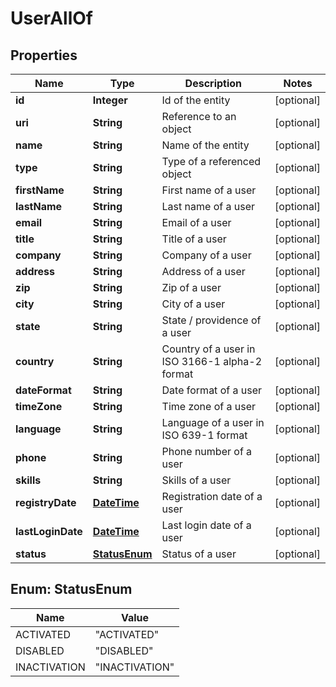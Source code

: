 

# UserAllOf

## Properties

Name | Type | Description | Notes
------------ | ------------- | ------------- | -------------
**id** | **Integer** | Id of the entity |  [optional]
**uri** | **String** | Reference to an object |  [optional]
**name** | **String** | Name of the entity |  [optional]
**type** | **String** | Type of a referenced object |  [optional]
**firstName** | **String** | First name of a user |  [optional]
**lastName** | **String** | Last name of a user |  [optional]
**email** | **String** | Email of a user |  [optional]
**title** | **String** | Title of a user |  [optional]
**company** | **String** | Company of a user |  [optional]
**address** | **String** | Address of a user |  [optional]
**zip** | **String** | Zip of a user |  [optional]
**city** | **String** | City of a user |  [optional]
**state** | **String** | State / providence of a user |  [optional]
**country** | **String** | Country of a user in ISO 3166-1 alpha-2 format |  [optional]
**dateFormat** | **String** | Date format of a user |  [optional]
**timeZone** | **String** | Time zone of a user |  [optional]
**language** | **String** | Language of a user in ISO 639-1 format |  [optional]
**phone** | **String** | Phone number of a user |  [optional]
**skills** | **String** | Skills of a user |  [optional]
**registryDate** | [**DateTime**](DateTime.md) | Registration date of a user |  [optional]
**lastLoginDate** | [**DateTime**](DateTime.md) | Last login date of a user |  [optional]
**status** | [**StatusEnum**](#StatusEnum) | Status of a user |  [optional]



## Enum: StatusEnum

Name | Value
---- | -----
ACTIVATED | &quot;ACTIVATED&quot;
DISABLED | &quot;DISABLED&quot;
INACTIVATION | &quot;INACTIVATION&quot;



